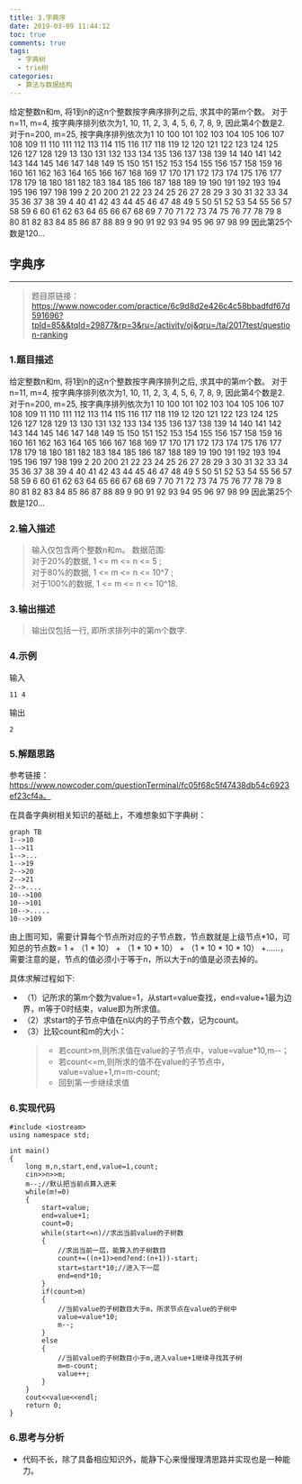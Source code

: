 ```yaml
---
title: 3.字典序 
date: 2019-03-09 11:44:12
toc: true
comments: true
tags:
  - 字典树
  - trie树
categories:
  - 算法与数据结构
---
```

给定整数n和m, 将1到n的这n个整数按字典序排列之后, 求其中的第m个数。
对于n=11, m=4, 按字典序排列依次为1, 10, 11, 2, 3, 4, 5, 6, 7, 8, 9, 因此第4个数是2. 
对于n=200, m=25, 按字典序排列依次为1 10 100 101 102 103 104 105 106 107 108 109 11 110 111 112 113 114 115 116 117 118 119 12 120 121 122 123 124 125 126 127 128 129 13 130 131 132 133 134 135 136 137 138 139 14 140 141 142 143 144 145 146 147 148 149 15 150 151 152 153 154 155 156 157 158 159 16 160 161 162 163 164 165 166 167 168 169 17 170 171 172 173 174 175 176 177 178 179 18 180 181 182 183 184 185 186 187 188 189 19 190 191 192 193 194 195 196 197 198 199 2 20 200 21 22 23 24 25 26 27 28 29 3 30 31 32 33 34 35 36 37 38 39 4 40 41 42 43 44 45 46 47 48 49 5 50 51 52 53 54 55 56 57 58 59 6 60 61 62 63 64 65 66 67 68 69 7 70 71 72 73 74 75 76 77 78 79 8 80 81 82 83 84 85 86 87 88 89 9 90 91 92 93 94 95 96 97 98 99 因此第25个数是120…
<!--more-->

## 字典序 
------------------------------------------------------------
> 题目原链接：https://www.nowcoder.com/practice/6c9d8d2e426c4c58bbadfdf67d591696?tpId=85&&tqId=29877&rp=3&ru=/activity/oj&qru=/ta/2017test/question-ranking

### 1.题目描述   
给定整数n和m, 将1到n的这n个整数按字典序排列之后, 求其中的第m个数。
对于n=11, m=4, 按字典序排列依次为1, 10, 11, 2, 3, 4, 5, 6, 7, 8, 9, 因此第4个数是2. 
对于n=200, m=25, 按字典序排列依次为1 10 100 101 102 103 104 105 106 107 108 109 11 110 111 112 113 114 115 116 117 118 119 12 120 121 122 123 124 125 126 127 128 129 13 130 131 132 133 134 135 136 137 138 139 14 140 141 142 143 144 145 146 147 148 149 15 150 151 152 153 154 155 156 157 158 159 16 160 161 162 163 164 165 166 167 168 169 17 170 171 172 173 174 175 176 177 178 179 18 180 181 182 183 184 185 186 187 188 189 19 190 191 192 193 194 195 196 197 198 199 2 20 200 21 22 23 24 25 26 27 28 29 3 30 31 32 33 34 35 36 37 38 39 4 40 41 42 43 44 45 46 47 48 49 5 50 51 52 53 54 55 56 57 58 59 6 60 61 62 63 64 65 66 67 68 69 7 70 71 72 73 74 75 76 77 78 79 8 80 81 82 83 84 85 86 87 88 89 9 90 91 92 93 94 95 96 97 98 99 因此第25个数是120…

### 2.输入描述
> 输入仅包含两个整数n和m。
数据范围:    
对于20%的数据, 1 <= m <= n <= 5 ;    
对于80%的数据, 1 <= m <= n <= 10^7 ;    
对于100%的数据, 1 <= m <= n <= 10^18.

### 3.输出描述
> 输出仅包括一行, 即所求排列中的第m个数字.

### 4.示例
输入
```
11 4
```
输出
```
2
```

### 5.解题思路
参考链接：https://www.nowcoder.com/questionTerminal/fc05f68c5f47438db54c6923ef23cf4a。   

在具备字典树相关知识的基础上，不难想象如下字典树：
```
graph TB
1-->10
1-->11
1-->...
1-->19
2-->20
2-->21
2-->....
10-->100
10-->101
10-->.....
10-->109
```
由上图可知，需要计算每个节点所对应的子节点数，节点数就是上级节点*10，可知总的节点数= 1 + （1 * 10） + （1 * 10 * 10） + （1 * 10  * 10 * 10） +……，需要注意的是，节点的值必须小于等于n，所以大于n的值是必须去掉的。

具体求解过程如下: 
* （1）记所求的第m个数为value=1，从start=value查找，end=value+1最为边界，m等于0时结束，value即为所求值。
* （2）求start的子节点中值在n以内的子节点个数，记为count。
* （3）比较count和m的大小：
     > * 若count>m,则所求值在value的子节点中，value=value\*10,m--；   
     > * 若count<=m,则所求的值不在value的子节点中，value=value+1,m=m-count;
     > * 回到第一步继续求值

### 6.实现代码
```
#include <iostream>
using namespace std;
 
int main()
{
    long m,n,start,end,value=1,count;
    cin>>n>>m;
    m--;//默认把当前点算入进来
    while(m!=0)
    {
        start=value;
        end=value+1;
        count=0;
        while(start<=n)//求出当前value的子树数
        {
            //求出当前一层，能算入的子树数目
            count+=((n+1)>end?end:(n+1))-start;
            start=start*10;//进入下一层
            end=end*10;
        }
        if(count>m)
        {
            //当前value的子树数目大于m，所求节点在value的子树中
            value=value*10;
            m--;
        }
        else
        {
            //当前value的子树数目小于m,进入value+1继续寻找其子树
            m=m-count;
            value++;
        }
    }
    cout<<value<<endl;
    return 0;
}
```

### 6.思考与分析
* 代码不长，除了具备相应知识外，能静下心来慢慢理清思路并实现也是一种能力。